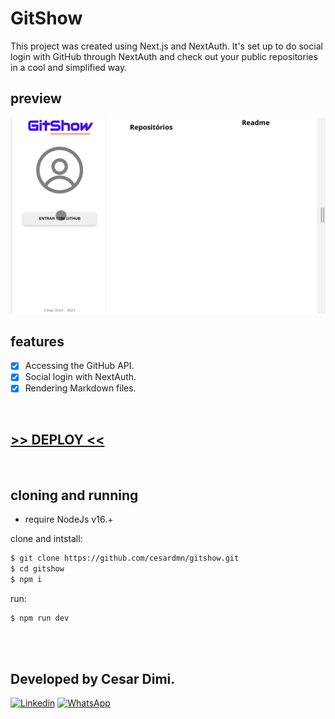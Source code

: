# GitShow

<p>This project was created using Next.js and NextAuth. It's set up to do social login with GitHub through NextAuth and check out your public repositories in a cool and simplified way.</p>

## preview

![home preview](./public/preview.gif)

## features

- [x] Accessing the GitHub API.
- [x] Social login with NextAuth.
- [x] Rendering Markdown files.

<br>

## [>> DEPLOY <<](https://cesardmn.github.io/gitshow)

<br>

## cloning and running

- require NodeJs v16.+

clone and intstall:

```bash
$ git clone https://github.com/cesardmn/gitshow.git
$ cd gitshow
$ npm i
```

run:

```bash
$ npm run dev
```

<br>
<br>

## Developed by Cesar Dimi.

[![Linkedin](https://img.shields.io/badge/LinkedIn-0077B5?style=for-the-badge&logo=linkedin&logoColor=white)](https://www.linkedin.com/in/cesardmn/)
[![WhatsApp](https://img.shields.io/badge/WhatsApp-25D366?style=for-the-badge&logo=whatsapp&logoColor=white)](https://wa.me/5521982399315)

<br>
<br>
